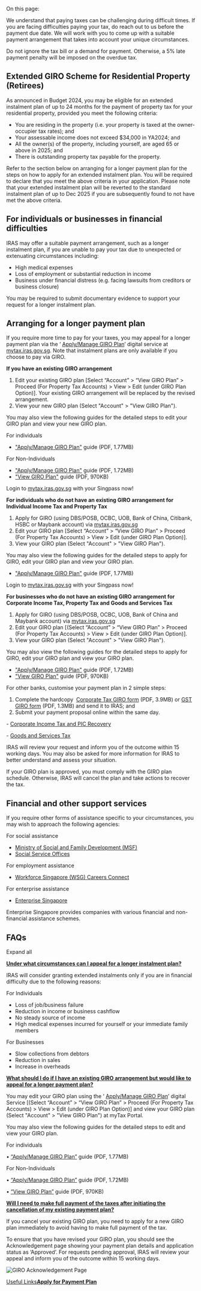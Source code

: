 On this page:

We understand that paying taxes can be challenging during difficult times. If you are facing difficulties paying your tax, do reach out to us before the payment due date. We will work with you to come up with a suitable payment arrangement that takes into account your unique circumstances.

Do not ignore the tax bill or a demand for payment. Otherwise, a 5% late payment penalty will be imposed on the overdue tax.

## Extended GIRO Scheme for Residential Property (Retirees)

As announced in Budget 2024, you may be eligible for an extended instalment plan of up to 24 months for the payment of property tax for your residential property, provided you meet the following criteria:

- You are residing in the property (i.e. your property is taxed at the owner-occupier tax rates); and
- Your assessable income does not exceed $34,000 in YA2024; and
- All the owner(s) of the property, including yourself, are aged 65 or above in 2025; and
- There is outstanding property tax payable for the property.

Refer to the section below on arranging for a longer payment plan for the steps on how to apply for an extended instalment plan. You will be required to declare that you meet the above criteria in your application. Please note that your extended instalment plan will be reverted to the standard instalment plan of up to Dec 2025 if you are subsequently found to not have met the above criteria.

## For individuals or businesses in financial difficulties

IRAS may offer a suitable payment arrangement, such as a longer instalment plan, if you are unable to pay your tax due to unexpected or extenuating circumstances including:

- High medical expenses
- Loss of employment or substantial reduction in income
- Business under financial distress (e.g. facing lawsuits from creditors or business closure)

You may be required to submit documentary evidence to support your request for a longer instalment plan.

## Arranging for a longer payment plan

If you require more time to pay for your taxes, you may appeal for a longer payment plan via the ‘ [Apply/Manage GIRO Plan](https://mytax.iras.gov.sg/portal/giro/apply/select-bank)’ digital service at [mytax.iras.gov.sg](https://mytax.iras.gov.sg/ESVWeb/default.aspx). Note that instalment plans are only available
if you choose to pay via GIRO.

**If you have an existing GIRO arrangement**

1. Edit your existing GIRO plan \[Select “Account” > “View GIRO Plan” > Proceed (For Property Tax Accounts) > View > Edit (under GIRO Plan Option)\]. Your existing GIRO arrangement will be replaced by the revised arrangement.
2. View your new GIRO plan (Select "Account" > "View GIRO Plan").

You may also view the following guides for the detailed steps to edit your GIRO plan and view your new GIRO plan.

For individuals

- ["Apply/Manage GIRO Plan"](https://www.iras.gov.sg/media/docs/default-source/uploadedfiles/pdf/user-guide_apply-for-giro-plan-(individuals).pdf?sfvrsn=a6593d34_21 "User Guide_Apply for GIRO Plan (Individuals)") guide (PDF, 1.77MB)

For Non-Individuals

- ["Apply/Manage GIRO Plan"](https://www.iras.gov.sg/media/docs/default-source/uploadedfiles/pdf/user-guide_apply-for-giro-plan-(non-individuals).pdf?sfvrsn=d240a159_18 "User Guide_Apply for GIRO Plan (Non-Individuals)") guide (PDF, 1.72MB)
- ["View GIRO Plan"](https://www.iras.gov.sg/media/docs/default-source/uploadedfiles/pdf/user-guide_view-giro-plan-(non-individuals).pdf?sfvrsn=5a19a129_18) guide (PDF, 970KB)

Login to [mytax.iras.gov.sg](https://mytax.iras.gov.sg/ESVWeb/default.aspx "myTax Portal") with your Singpass now!

**For individuals who do not have an existing GIRO arrangement for Individual Income Tax and Property Tax**

1. Apply for GIRO (using DBS/POSB, OCBC, UOB, Bank of China, Citibank, HSBC or Maybank account) via [mytax.iras.gov.sg](https://mytax.iras.gov.sg/ESVWeb/default.aspx "myTax Portal")
2. Edit your GIRO plan \[Select “Account” > “View GIRO Plan” > Proceed (For Property Tax Accounts) > View > Edit (under GIRO Plan Option)\].
3. View your GIRO plan (Select "Account" > "View GIRO Plan").

You may also view the following guides for the detailed steps to apply for GIRO, edit your GIRO plan and view your GIRO plan.

- ["Apply/Manage GIRO Plan"](https://www.iras.gov.sg/media/docs/default-source/uploadedfiles/pdf/user-guide_apply-for-giro-plan-(individuals).pdf?sfvrsn=a6593d34_21 "User Guide_Apply for GIRO Plan (Individuals)") guide (PDF, 1.77MB)

Login to [mytax.iras.gov.sg](https://mytax.iras.gov.sg/ESVWeb/default.aspx "myTax Portal") with your Singpass now!

**For businesses who do not have an existing GIRO arrangement for Corporate Income Tax, Property Tax and Goods and Services Tax**

1. Apply for GIRO (using DBS/POSB, OCBC, UOB, Bank of China and Maybank account) via [mytax.iras.gov.sg](https://mytax.iras.gov.sg/ESVWeb/default.aspx)
2. Edit your GIRO plan \[(Select “Account” > “View GIRO Plan” > Proceed (For Property Tax Accounts) > View > Edit (under GIRO Plan Option)\].
3. View your GIRO plan (Select "Account" > "View GIRO Plan").

You may also view the following guides for the detailed steps to apply for GIRO, edit your GIRO plan and view your GIRO plan.

- ["Apply/Manage GIRO Plan"](https://www.iras.gov.sg/media/docs/default-source/uploadedfiles/pdf/user-guide_apply-for-giro-plan-(non-individuals).pdf?sfvrsn=d240a159_18 "User Guide_Apply for GIRO Plan (Non-Individuals)") guide (PDF, 1.72MB)
- ["View GIRO Plan"](https://www.iras.gov.sg/media/docs/default-source/uploadedfiles/pdf/user-guide_view-giro-plan-(non-individuals).pdf?sfvrsn=5a19a129_18) guide (PDF, 970KB)

For other banks, customise your payment plan in 2 simple steps:

1. Complete the hardcopy  [Corporate Tax GIRO form](https://www.iras.gov.sg/media/docs/default-source/uploadedfiles/pdf/giro_cit_appln_form.pdf?sfvrsn=6306d1d_12) (PDF, 3.9MB) or [GST GIRO form](https://www.iras.gov.sg/media/docs/default-source/uploadedfiles/pdf/gst_giroformfront.pdf?sfvrsn=c9e2a2c7_20) (PDF, 1.3MB) and send it to IRAS; and
2. Submit your payment proposal online within the same day.

\- [Corporate Income Tax and PIC Recovery](https://form.gov.sg/61b86b9b81c7d40013c5e4e2)

\- [Goods and Services Tax](https://form.gov.sg/649516112464420012352775)

IRAS will review your request and inform you of the outcome within 15 working days. You may also be asked for more information for IRAS to better understand and assess your situation.

If your GIRO plan is approved, you must comply with the GIRO plan schedule. Otherwise, IRAS will cancel the plan and take actions to recover the tax.

## Financial and other support services

If you require other forms of assistance specific to your circumstances, you may wish to approach the following agencies:

For social assistance

- [Ministry of Social and Family Development (MSF)](https://www.msf.gov.sg/what-we-do/index/help-those-in-need "Ministry of Social and Family Development (MSF) ")
- [Social Service Offices](https://www.msf.gov.sg/our-services/directories "Social Service Offices")

For employment assistance

- [Workforce Singapore (WSG) Careers Connect](https://content.mycareersfuture.gov.sg/about-careers-connect/ "Workforce Singapore (WSG) Career Connect")

For enterprise assistance

- [Enterprise Singapore](https://www.enterprisesg.gov.sg/ "Enterprise Singapore")

Enterprise Singapore provides companies with various financial and non-financial assistance schemes.

## FAQs

Expand all

[**Under what circumstances can I appeal for a longer instalment plan?**](https://www.iras.gov.sg/taxes/property-tax/property-owners/payments/experiencing-difficulties-in-paying-your-tax#under-what-circumstances-can-i-appeal-for-a-longer-instalment-plan-)

IRAS will consider granting extended instalments only if you are in financial difficulty due to the following reasons:

For Individuals

- Loss of job/business failure
- Reduction in income or business cashflow
- No steady source of income
- High medical expenses incurred for yourself or your immediate family members

For Businesses

- Slow collections from debtors
- Reduction in sales
- Increase in overheads

[**What should I do if I have an existing GIRO arrangement but would like to appeal for a longer payment plan?**](https://www.iras.gov.sg/taxes/property-tax/property-owners/payments/experiencing-difficulties-in-paying-your-tax#what-should-i-do-if-i-have-an-existing-giro-arrangement-but-would-like-to-appeal-for-a-longer-payment-plan-)

You may edit your GIRO plan using the ‘ [Apply/Manage GIRO Plan](https://mytax.iras.gov.sg/portal/giro/apply/select-bank)’ digital Service \[(Select “Account” > “View GIRO Plan” > Proceed (For Property Tax Accounts) > View > Edit (under GIRO Plan Option)\] and view your GIRO plan (Select "Account" > "View GIRO Plan") at myTax Portal.

You may also view the following guides for the detailed steps to edit and view your GIRO plan.

For individuals

• [“Apply/Manage GIRO Plan”](https://www.iras.gov.sg/media/docs/default-source/uploadedfiles/pdf/user-guide_apply-for-giro-plan-(individuals).pdf) guide (PDF, 1.77MB)

For Non-Individuals

• [“Apply/Manage GIRO Plan”](https://www.iras.gov.sg/media/docs/default-source/uploadedfiles/pdf/user-guide_apply-for-giro-plan-(non-individuals).pdf) guide (PDF, 1.72MB)

• [“View GIRO Plan”](https://www.iras.gov.sg/media/docs/default-source/uploadedfiles/pdf/user-guide_view-giro-plan-(non-individuals).pdf) guide (PDF, 970KB)

[**Will I need to make full payment of the taxes after initiating the cancellation of my existing payment plan?**](https://www.iras.gov.sg/taxes/property-tax/property-owners/payments/experiencing-difficulties-in-paying-your-tax#will-i-need-to-make-full-payment-of-the-taxes-after-initiating-the-cancellation-of-my-existing-payment-plan-)

If you cancel your existing GIRO plan, you need to apply for a new GIRO plan immediately to avoid having to make full payment of the tax.

To ensure that you have revised your GIRO plan, you should see the Acknowledgement page showing your payment plan details and application status as ‘Approved’. For requests pending approval, IRAS will review your appeal and inform you of the outcome within 15 working days.

![GIRO Acknowledgement Page](https://www.iras.gov.sg/images/default-source/iras-images/giro-acknowledgement-pagebd7a185c5b6945bcab2aa302ff016a5f.png?sfvrsn=45135dbf_0)

[Useful Links**Apply for Payment Plan**](https://mytax.iras.gov.sg/ESVWeb/default.aspx?target=MPYMApplyGIROBankDetails&toLoginSelection=true)